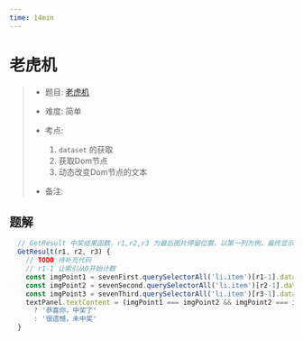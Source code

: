 ```yaml
---
time: 14min
---
```


# 老虎机

> - 题目: [老虎机](https://www.lanqiao.cn/problems/7855/learning/?contest_id=150)
>
> - 难度: 简单
> - 考点: 
> 	1. `dataset` 的获取
> 	1. 获取Dom节点
> 	1. 动态改变Dom节点的文本
> - 备注:

## 题解
```js
  // GetResult 中奖结果函数，r1,r2,r3 为最后图片停留位置，以第一列为例，最终显示的元素是 sevenFirst 下的第 r 个 li 元素。
  GetResult(r1, r2, r3) {
    // TODO 待补充代码
    // r1-1 让索引从0开始计数
    const imgPoint1 = sevenFirst.querySelectorAll('li.item')[r1-1].dataset.point;
    const imgPoint2 = sevenSecond.querySelectorAll('li.item')[r2-1].dataset.point;
    const imgPoint3 = sevenThird.querySelectorAll('li.item')[r3-1].dataset.point;
    textPanel.textContent = (imgPoint1 === imgPoint2 && imgPoint2 === imgPoint3) 
      ? '恭喜你，中奖了'
      : '很遗憾，未中奖'
  }
```